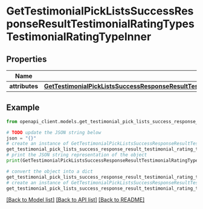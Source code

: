 # GetTestimonialPickListsSuccessResponseResultTestimonialRatingTypesTestimonialRatingTypeInner


## Properties

Name | Type | Description | Notes
------------ | ------------- | ------------- | -------------
**attributes** | [**GetTestimonialPickListsSuccessResponseResultTestimonialRatingTypesTestimonialRatingTypeInnerAttributes**](GetTestimonialPickListsSuccessResponseResultTestimonialRatingTypesTestimonialRatingTypeInnerAttributes.md) |  | 

## Example

```python
from openapi_client.models.get_testimonial_pick_lists_success_response_result_testimonial_rating_types_testimonial_rating_type_inner import GetTestimonialPickListsSuccessResponseResultTestimonialRatingTypesTestimonialRatingTypeInner

# TODO update the JSON string below
json = "{}"
# create an instance of GetTestimonialPickListsSuccessResponseResultTestimonialRatingTypesTestimonialRatingTypeInner from a JSON string
get_testimonial_pick_lists_success_response_result_testimonial_rating_types_testimonial_rating_type_inner_instance = GetTestimonialPickListsSuccessResponseResultTestimonialRatingTypesTestimonialRatingTypeInner.from_json(json)
# print the JSON string representation of the object
print(GetTestimonialPickListsSuccessResponseResultTestimonialRatingTypesTestimonialRatingTypeInner.to_json())

# convert the object into a dict
get_testimonial_pick_lists_success_response_result_testimonial_rating_types_testimonial_rating_type_inner_dict = get_testimonial_pick_lists_success_response_result_testimonial_rating_types_testimonial_rating_type_inner_instance.to_dict()
# create an instance of GetTestimonialPickListsSuccessResponseResultTestimonialRatingTypesTestimonialRatingTypeInner from a dict
get_testimonial_pick_lists_success_response_result_testimonial_rating_types_testimonial_rating_type_inner_from_dict = GetTestimonialPickListsSuccessResponseResultTestimonialRatingTypesTestimonialRatingTypeInner.from_dict(get_testimonial_pick_lists_success_response_result_testimonial_rating_types_testimonial_rating_type_inner_dict)
```
[[Back to Model list]](../README.md#documentation-for-models) [[Back to API list]](../README.md#documentation-for-api-endpoints) [[Back to README]](../README.md)


